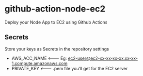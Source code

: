 # github-action-node-ec2
Deploy your Node App to EC2 using Github Actions

## Secrets

Store your keys as Secrets in the repository settings
- AWS_ACC_NAME <--- Eg: ec2-user@ec2-xx-xx-xx-xx.xx-xx-1.compute.amazonaws.com 
- PRIVATE_KEY <--- .pem file you'll get for the EC2 server 
